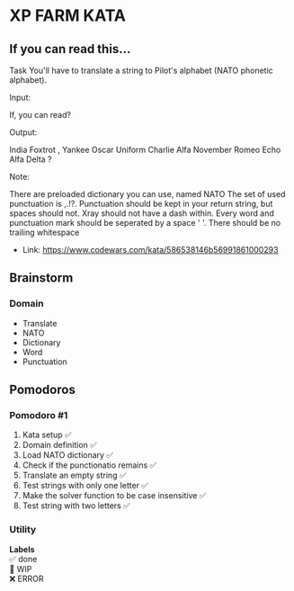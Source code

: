 # XP FARM KATA

## If you can read this...

Task
You'll have to translate a string to Pilot's alphabet (NATO phonetic alphabet).

Input:

If, you can read?

Output:

India Foxtrot , Yankee Oscar Uniform Charlie Alfa November Romeo Echo Alfa Delta ?

Note:

There are preloaded dictionary you can use, named NATO
The set of used punctuation is ,.!?.
Punctuation should be kept in your return string, but spaces should not.
Xray should not have a dash within.
Every word and punctuation mark should be seperated by a space ' '.
There should be no trailing whitespace

- Link: https://www.codewars.com/kata/586538146b56991861000293

## Brainstorm

### Domain

- Translate
- NATO
- Dictionary
- Word
- Punctuation

## Pomodoros

### Pomodoro #1

1. Kata setup ✅
2. Domain definition ✅
3. Load NATO dictionary ✅
4. Check if the punctionatio remains ✅
5. Translate an empty string ✅
6. Test strings with only one letter ✅
7. Make the solver function to be case insensitive ✅
8. Test string with two letters ✅

### Utility

**Labels**  
✅ done  
🚧 WIP  
❌ ERROR
